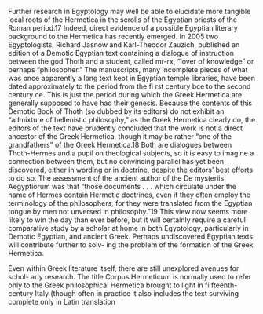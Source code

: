 Further research in Egyptology may well be able to elucidate more tangible local roots of the Hermetica in the scrolls of the Egyptian priests of the Roman period.17 Indeed, direct evidence of a possible Egyptian literary background to the Hermetica has recently emerged. In 2005 two Egyptologists, Richard Jasnow and Karl-Theodor Zauzich, published an edition of a Demotic Egyptian text containing a dialogue of instruction between the god Thoth and a student, called mr-rx, “lover of knowledge” or perhaps “philosopher.” The manuscripts, many incomplete pieces of what was once apparently a long text kept in Egyptian temple libraries, have been dated approximately to the period from the fi rst century bce to the second century ce. This is just the period during which the Greek Hermetica are generally supposed to have had their genesis. Because the contents of this Demotic Book of Thoth (so dubbed by its editors) do not exhibit an “admixture of hellenistic philosophy,” as the Greek Hermetica clearly do, the editors of the text have prudently concluded that the work is not a direct ancestor of the Greek Hermetica, though it may be rather “one of the grandfathers” of the Greek Hermetica.18 Both are dialogues between Thoth-Hermes and a pupil on theological subjects, so it is easy to imagine a connection between them, but no convincing parallel has yet been discovered, either in wording or in doctrine, despite the editors’ best efforts to do so. The assessment of the ancient author of the De mysteriis Aegyptiorum was that “those documents . . . which circulate under the name of Hermes contain Hermetic doctrines, even if they often employ the terminology of the philosophers; for they were translated from the Egyptian tongue by men not unversed in philosophy.”19 This view now seems more likely to win the day than ever before, but it will certainly require a careful comparative study by a scholar at home in both Egyptology, particularly in Demotic Egyptian, and  ancient Greek. Perhaps undiscovered Egyptian texts will contribute further to solv- ing the problem of the formation of the Greek Hermetica.

Even within Greek literature itself, there are still unexplored avenues for schol- arly research. The title Corpus Hermeticum is normally used to refer only to the  Greek philosophical Hermetica brought to light in fi fteenth-century Italy (though often in practice it also includes the text surviving complete only in Latin translation
